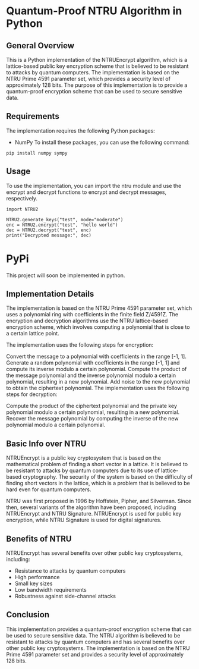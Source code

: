 # Quantum-Proof NTRU Algorithm in Python

## General Overview

This is a Python implementation of the NTRUEncrypt algorithm, which is a lattice-based public key encryption scheme that is believed to be resistant to attacks by quantum computers. The implementation is based on the NTRU Prime 4591 parameter set, which provides a security level of approximately 128 bits. The purpose of this implementation is to provide a quantum-proof encryption scheme that can be used to secure sensitive data.

## Requirements

The implementation requires the following Python packages:

- NumPy
To install these packages, you can use the following command:
```
pip install numpy sympy
```

## Usage

To use the implementation, you can import the ntru module and use the encrypt and decrypt functions to encrypt and decrypt messages, respectively.

```
import NTRU2

NTRU2.generate_keys("test", mode="moderate")
enc = NTRU2.encrypt("test", "hello world")
dec = NTRU2.decrypt("test", enc)
print("Decrypted message:", dec)
```

# PyPi
This project will soon be implemented in python.

## Implementation Details

The implementation is based on the NTRU Prime 4591 parameter set, which uses a polynomial ring with coefficients in the finite field Z/4591Z. The encryption and decryption algorithms use the NTRU lattice-based encryption scheme, which involves computing a polynomial that is close to a certain lattice point.

The implementation uses the following steps for encryption:

Convert the message to a polynomial with coefficients in the range [-1, 1].
Generate a random polynomial with coefficients in the range [-1, 1] and compute its inverse modulo a certain polynomial.
Compute the product of the message polynomial and the inverse polynomial modulo a certain polynomial, resulting in a new polynomial.
Add noise to the new polynomial to obtain the ciphertext polynomial.
The implementation uses the following steps for decryption:

Compute the product of the ciphertext polynomial and the private key polynomial modulo a certain polynomial, resulting in a new polynomial.
Recover the message polynomial by computing the inverse of the new polynomial modulo a certain polynomial.

## Basic Info over NTRU

NTRUEncrypt is a public key cryptosystem that is based on the mathematical problem of finding a short vector in a lattice. It is believed to be resistant to attacks by quantum computers due to its use of lattice-based cryptography. The security of the system is based on the difficulty of finding short vectors in the lattice, which is a problem that is believed to be hard even for quantum computers.

NTRU was first proposed in 1996 by Hoffstein, Pipher, and Silverman. Since then, several variants of the algorithm have been proposed, including NTRUEncrypt and NTRU Signature. NTRUEncrypt is used for public key encryption, while NTRU Signature is used for digital signatures.

## Benefits of NTRU

NTRUEncrypt has several benefits over other public key cryptosystems, including:

- Resistance to attacks by quantum computers
- High performance
- Small key sizes
- Low bandwidth requirements
- Robustness against side-channel attacks

## Conclusion

This implementation provides a quantum-proof encryption scheme that can be used to secure sensitive data. The NTRU algorithm is believed to be resistant to attacks by quantum computers and has several benefits over other public key cryptosystems. The implementation is based on the NTRU Prime 4591 parameter set and provides a security level of approximately 128 bits.
